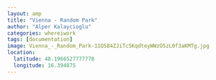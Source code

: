 ```yaml
---
layout: amp
title: "Vienna - Random Park"
author: "Alper Kalaycioglu"
categories: whereiwork
tags: [documentation]
image: Vienna_-_Random_Park-11QS84ZJiTc5KqdteyWWzO5zL0f3aKMTg.jpg
location:
  latitude: 48.1966527777778
  longitude: 16.394875
---
```


